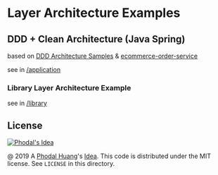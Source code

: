 # Layer Architecture Examples

## DDD + Clean Architecture (Java Spring)

based on [DDD Architecture Samples](https://github.com/howiehu/ddd-architecture-samples) & [ecommerce-order-service](https://github.com/e-commerce-sample/ecommerce-order-service)

see in [/application](gradle-demo/application)

### Library Layer Architecture Example

see in [/library](gradle-demo/library)

License
---

[![Phodal's Idea](http://brand.phodal.com/shields/idea-small.svg)](http://ideas.phodal.com/)

@ 2019 A [Phodal Huang](https://www.phodal.com)'s [Idea](http://github.com/phodal/ideas).  This code is distributed under the MIT license. See `LICENSE` in this directory.

